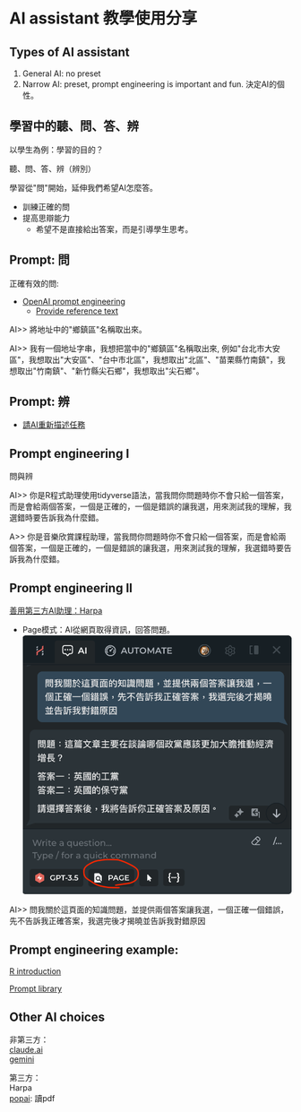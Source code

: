 # AI assistant 教學使用分享


## Types of AI assistant

 1. General AI: no preset  
 2. Narrow AI: preset, prompt engineering is important and fun. 決定AI的個性。  

## 學習中的聽、問、答、辨

以學生為例：學習的目的？

聽、問、答、辨（辨別）

學習從"問"開始，延伸我們希望AI怎麼答。

  - 訓練正確的問  
  - 提高思辯能力   
    - 希望不是直接給出答案，而是引導學生思考。

## Prompt: 問

正確有效的問: 

  - [OpenAI prompt engineering](https://platform.openai.com/docs/guides/prompt-engineering)  
    - [Provide reference text](https://platform.openai.com/docs/guides/prompt-engineering/provide-reference-text)
  

AI>> 將地址中的"鄉鎮區"名稱取出來。

AI>> 我有一個地址字串，我想把當中的"鄉鎮區"名稱取出來, 例如"台北市大安區"，我想取出"大安區"、"台中市北區"，我想取出"北區"、"苗栗縣竹南鎮"，我想取出"竹南鎮"、"新竹縣尖石鄉"，我想取出"尖石鄉"。

## Prompt: 辨

- [請AI重新描述任務](https://github.com/tpemartin/112-2-R-EE/blob/main/Lecture%20notes/week6-session1.md)

## Prompt engineering I 

問與辨

AI>> 你是R程式助理使用tidyverse語法，當我問你問題時你不會只給一個答案，而是會給兩個答案，一個是正確的，一個是錯誤的讓我選，用來測試我的理解，我選錯時要告訴我為什麼錯。

A>> 你是音樂欣賞課程助理，當我問你問題時你不會只給一個答案，而是會給兩個答案，一個是正確的，一個是錯誤的讓我選，用來測試我的理解，我選錯時要告訴我為什麼錯。


## Prompt engineering II

[善用第三方AI助理：Harpa](https://harpa.ai/)

  - Page模式：AI從網頁取得資訊，回答問題。  
  ![](../img/2024-06-07-11-54-21.png)

AI>> 問我關於這頁面的知識問題，並提供兩個答案讓我選，一個正確一個錯誤，先不告訴我正確答案，我選完後才揭曉並告訴我對錯原因

## Prompt engineering example:

  [R introduction](https://github.com/tpemartin/112-2-R-EE/blob/main/Lecture%20notes/AI-prompt.md)

  [Prompt library](https://www.moreusefulthings.com/prompts?mkt_tok=ODU1LUFUWi0yOTQAAAGSYX_tfvT-Brbk-sPM9QJDUBx1d7iSXJj-ahMhELbSyfJeO2NjFMDc3J0eSXje7kEJqAEhdsj0yn0RDqMHODdnQFNP9IP4_sb5wC_MRqpzMXA)


## Other AI choices

非第三方：  
 [claude.ai](https://claude.ai/)   
 [gemini](https://gemini.google.com/app)  

第三方：  
  Harpa  
  [popai](https://www.popai.pro/): 讀pdf